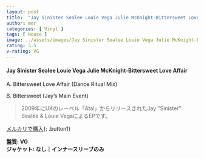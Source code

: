 ```yaml
---
layout: post
title:  "Jay Sinister Sealee Louie Vega Julie McKnight-Bittersweet Love Affair"
author: mmr
categories: [ Vinyl ]
tags: [ House ]
image: ../assets/images/Jay Sinister Sealee Louie Vega Julie McKnight-Bittersweet Love Affair.jpg
rating: 3.5
v-rating: VG
---
```


#### Jay Sinister Sealee Louie Vega Julie McKnight-Bittersweet Love Affair

A. Bittersweet Love Affair (Dance Ritual Mix)

B. Bittersweet (Jay’s Main Event)

> 2009年にUKのレーベル「Atal」からリリースされたJay "Sinister" Sealée  & Louie VegaによるEPです。


[メルカリで購入](https://jp.mercari.com/item/m21567633655){: .button1}

<div class="mt-4 mb-4 d-flex align-items-center">
<strong class="mr-1">盤質: VG</strong>
</div>
<div class="mt-4 mb-4 d-flex align-items-center">
<strong class="mr-1">ジャケット: なし｜インナースリーブのみ</strong>
</div>

